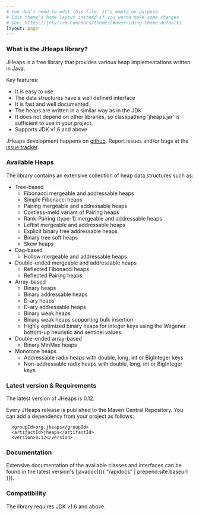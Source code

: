 ```yaml
---
# You don't need to edit this file, it's empty on purpose.
# Edit theme's home layout instead if you wanna make some changes
# See: https://jekyllrb.com/docs/themes/#overriding-theme-defaults
layout: page
---
```


### What is the JHeaps library?

JHeaps is a free library that provides various heap implementations written in Java.

Key features:

* It is easy to use
* The data structures have a well defined interface
* It is fast and well documented
* The heaps are written in a similar way as in the JDK
* It does not depend on other libraries, so classpathing 'jheaps.jar' is sufficient
  to use in your project.
* Supports JDK v1.6 and above

JHeaps development happens on [github](https://github.com/d-michail/jheaps). Report issues and/or bugs
at the [issue tracker](https://github.com/d-michail/jheaps/issues).

### Available Heaps

The library contains an extensive collection of heap data structures such as:

* Tree-based
  * Fibonacci mergeable and addressable heaps
  * Simple Fibonacci heaps
  * Pairing mergeable and addressable heaps
  * Costless-meld variant of Pairing heaps
  * Rank-Pairing (type-1) mergeable and addressable heaps
  * Leftist mergeable and addressable heaps
  * Explicit binary tree addressable heaps
  * Binary tree soft heaps
  * Skew heaps
* Dag-based
  * Hollow mergeable and addressable heaps
* Double-ended mergeable and addressable heaps
  * Reflected Fibonacci heaps
  * Reflected Pairing heaps
* Array-based
  * Binary heaps
  * Binary addressable heaps
  * D-ary heaps
  * D-ary addressable heaps
  * Binary weak heaps
  * Binary weak heaps supporting bulk insertion
  * Highly optimized binary heaps for integer keys using the Wegener
   bottom-up heuristic and sentinel values
* Double-ended array-based
  * Binary MinMax heaps
* Monotone heaps
  * Addressable radix heaps with double, long, int or BigInteger keys
  * Non-addressable radix heaps with double, long, int or BigInteger keys

### Latest version & Requirements

The latest version of JHeaps is 0.12.

Every JHeaps release is published to the Maven Central Repository. You can add a dependency from your project as follows:

```
  <groupId>org.jheaps</groupId>
  <artifactId>jheaps</artifactId>
  <version>0.12</version>
```

### Documentation

Extensive documentation of the available classes and interfaces can be found in the latest version's
[javadoc]({{ "/apidocs" | prepend:site.baseurl }}).

### Compatibility

The library requires JDK v1.6 and above.
